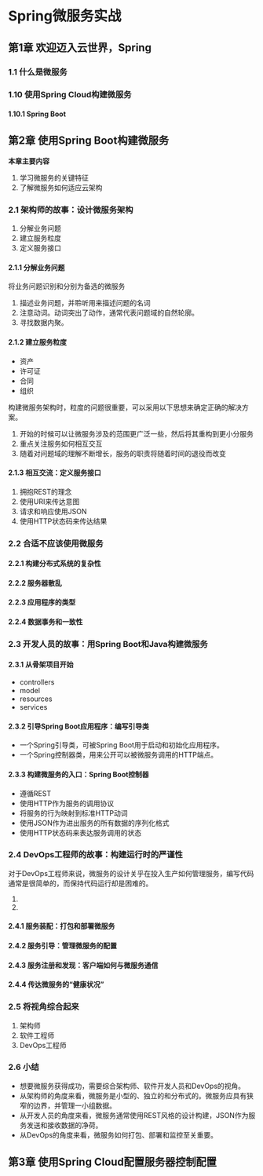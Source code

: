 # Spring微服务实战

## 第1章 欢迎迈入云世界，Spring

### 1.1 什么是微服务

### 1.10 使用Spring Cloud构建微服务

#### 1.10.1 Spring Boot

## 第2章 使用Spring Boot构建微服务

**本章主要内容**

1. 学习微服务的关键特征
2. 了解微服务如何适应云架构

### 2.1 架构师的故事：设计微服务架构

1. 分解业务问题
2. 建立服务粒度
3. 定义服务接口

#### 2.1.1 分解业务问题

将业务问题识别和分别为备选的微服务

1. 描述业务问题，并聆听用来描述问题的名词
2. 注意动词。动词突出了动作，通常代表问题域的自然轮廓。
3. 寻找数据内聚。

#### 2.1.2 建立服务粒度

* 资产
* 许可证
* 合同
* 组织

构建微服务架构时，粒度的问题很重要，可以采用以下思想来确定正确的解决方案。

1. 开始的时候可以让微服务涉及的范围更广泛一些，然后将其重构到更小分服务
2. 重点关注服务如何相互交互
3. 随着对问题域的理解不断增长，服务的职责将随着时间的退役而改变

#### 2.1.3 相互交流：定义服务接口

1. 拥抱REST的理念
2. 使用URI来传达意图
3. 请求和响应使用JSON
4. 使用HTTP状态码来传达结果

### 2.2 合适不应该使用微服务



#### 2.2.1 构建分布式系统的复杂性



#### 2.2.2 服务器散乱



#### 2.2.3 应用程序的类型



#### 2.2.4 数据事务和一致性





### 2.3 开发人员的故事：用Spring Boot和Java构建微服务



#### 2.3.1 从骨架项目开始

* controllers
* model
* resources
* services

#### 2.3.2 引导Spring Boot应用程序：编写引导类

* 一个Spring引导类，可被Spring Boot用于启动和初始化应用程序。
* 一个Spring控制器类，用来公开可以被微服务调用的HTTP端点。

#### 2.3.3 构建微服务的入口：Spring Boot控制器

* 遵循REST
* 使用HTTP作为服务的调用协议
* 将服务的行为映射到标准HTTP动词
* 使用JSON作为进出服务的所有数据的序列化格式
* 使用HTTP状态码来表达服务调用的状态

### 2.4 DevOps工程师的故事：构建运行时的严谨性

对于DevOps工程师来说，微服务的设计关乎在投入生产如何管理服务，编写代码通常是很简单的，而保持代码运行却是困难的。

1. 
2. 

#### 2.4.1 服务装配：打包和部署微服务



#### 2.4.2 服务引导：管理微服务的配置



#### 2.4.3 服务注册和发现：客户端如何与微服务通信



#### 2.4.4 传达微服务的“健康状况”



### 2.5 将视角综合起来



1. 架构师
2. 软件工程师
3. DevOps工程师



### 2.6 小结

* 想要微服务获得成功，需要综合架构师、软件开发人员和DevOps的视角。
* 从架构师的角度来看，微服务是小型的、独立的和分布式的。微服务应具有狭窄的边界，并管理一小组数据。
* 从开发人员的角度来看，微服务通常使用REST风格的设计构建，JSON作为服务发送和接收数据的净荷。
* 从DevOps的角度来看，微服务如何打包、部署和监控至关重要。

## 第3章 使用Spring Cloud配置服务器控制配置